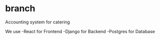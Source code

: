 # branch
Accounting system for catering

We use 
-React for Frontend
-Django for Backend
-Postgres for Database
